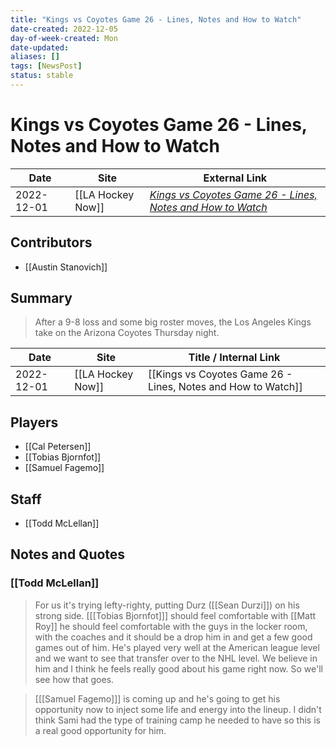 ```yaml
---
title: "Kings vs Coyotes Game 26 - Lines, Notes and How to Watch"
date-created: 2022-12-05
day-of-week-created: Mon
date-updated: 
aliases: []
tags: [NewsPost]
status: stable
---
```


# Kings vs Coyotes Game 26 - Lines, Notes and How to Watch

| Date       | Site              | External Link                                                                                                                                                               |
| ---------- | ----------------- | --------------------------------------------------------------------------------------------------------------------------------------------------------------------------- |
| 2022-12-01 | [[LA Hockey Now]] | [*Kings vs Coyotes Game 26 - Lines, Notes and How to Watch*](https://www.lahockeynow.com/2022/12/01/los-angeles-kings-vs-arizona-coyotes-game-26-lines-notes--how-to-watch) |

## Contributors
- [[Austin Stanovich]]

## Summary
> After a 9-8 loss and some big roster moves, the Los Angeles Kings take on the Arizona Coyotes Thursday night.

| Date       | Site              | Title / Internal Link                                        |
| ---------- | ----------------- | ------------------------------------------------------------ |
| 2022-12-01 | [[LA Hockey Now]] | [[Kings vs Coyotes Game 26 - Lines, Notes and How to Watch]] |

## Players
- [[Cal Petersen]]
- [[Tobias Bjornfot]]
- [[Samuel Fagemo]]

## Staff
- [[Todd McLellan]]

## Notes and Quotes
### [[Todd McLellan]]
> For us it's trying lefty-righty, putting Durz ([[Sean Durzi]]) on his strong side. \[[[Tobias Bjornfot]]] should feel comfortable with \[[Matt Roy]] he should feel comfortable with the guys in the locker room, with the coaches and it should be a drop him in and get a few good games out of him. He's played very well at the American league level and we want to see that transfer over to the NHL level. We believe in him and I think he feels really good about his game right now. So we'll see how that goes.

> \[[[Samuel Fagemo]]] is coming up and he's going to get his opportunity now to inject some life and energy into the lineup. I didn't think Sami had the type of training camp he needed to have so this is a real good opportunity for him.





